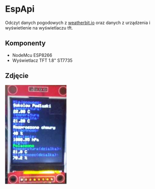 # EspApi
Odczyt danych pogodowych z [weatherbit.io](https://www.weatherbit.io/) oraz danych z urządzenia i wyświetlenie na wyświetlaczu tft.

## Komponenty
* NodeMcu ESP8266
* Wyświetlacz TFT 1.8" ST7735

## Zdjęcie
![Foto](foto1.jpg)
